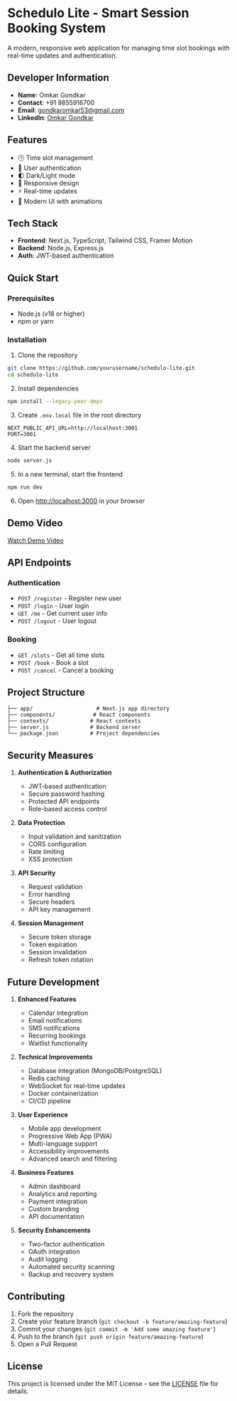 # Schedulo Lite - Smart Session Booking System

A modern, responsive web application for managing time slot bookings with real-time updates and authentication.

## Developer Information
- **Name**: Omkar Gondkar
- **Contact**: +91 8855916700
- **Email**: gondkaromkar53@gmail.com
- **LinkedIn**: [Omkar Gondkar](https://linkedin.com/in/og25)

## Features
- 🕒 Time slot management
- 🔐 User authentication
- 🌓 Dark/Light mode
- 📱 Responsive design
- ⚡ Real-time updates
- 🎨 Modern UI with animations

## Tech Stack
- **Frontend**: Next.js, TypeScript, Tailwind CSS, Framer Motion
- **Backend**: Node.js, Express.js
- **Auth**: JWT-based authentication

## Quick Start

### Prerequisites
- Node.js (v18 or higher)
- npm or yarn

### Installation

1. Clone the repository
```bash
git clone https://github.com/yourusername/schedulo-lite.git
cd schedulo-lite
```

2. Install dependencies
```bash
npm install --legacy-peer-deps
```

3. Create `.env.local` file in the root directory
```env
NEXT_PUBLIC_API_URL=http://localhost:3001
PORT=3001
```

4. Start the backend server
```bash
node server.js
```

5. In a new terminal, start the frontend
```bash
npm run dev
```

6. Open [http://localhost:3000](http://localhost:3000) in your browser

## Demo Video
[Watch Demo Video](https://example.com/demo-video.mp4)

## API Endpoints

### Authentication
- `POST /register` - Register new user
- `POST /login` - User login
- `GET /me` - Get current user info
- `POST /logout` - User logout

### Booking
- `GET /slots` - Get all time slots
- `POST /book` - Book a slot
- `POST /cancel` - Cancel a booking

## Project Structure
```
├── app/                    # Next.js app directory
├── components/            # React components
├── contexts/             # React contexts
├── server.js             # Backend server
└── package.json          # Project dependencies
```

## Security Measures
1. **Authentication & Authorization**
   - JWT-based authentication
   - Secure password hashing
   - Protected API endpoints
   - Role-based access control

2. **Data Protection**
   - Input validation and sanitization
   - CORS configuration
   - Rate limiting
   - XSS protection

3. **API Security**
   - Request validation
   - Error handling
   - Secure headers
   - API key management

4. **Session Management**
   - Secure token storage
   - Token expiration
   - Session invalidation
   - Refresh token rotation

## Future Development
1. **Enhanced Features**
   - Calendar integration
   - Email notifications
   - SMS notifications
   - Recurring bookings
   - Waitlist functionality

2. **Technical Improvements**
   - Database integration (MongoDB/PostgreSQL)
   - Redis caching
   - WebSocket for real-time updates
   - Docker containerization
   - CI/CD pipeline

3. **User Experience**
   - Mobile app development
   - Progressive Web App (PWA)
   - Multi-language support
   - Accessibility improvements
   - Advanced search and filtering

4. **Business Features**
   - Admin dashboard
   - Analytics and reporting
   - Payment integration
   - Custom branding
   - API documentation

5. **Security Enhancements**
   - Two-factor authentication
   - OAuth integration
   - Audit logging
   - Automated security scanning
   - Backup and recovery system

## Contributing
1. Fork the repository
2. Create your feature branch (`git checkout -b feature/amazing-feature`)
3. Commit your changes (`git commit -m 'Add some amazing feature'`)
4. Push to the branch (`git push origin feature/amazing-feature`)
5. Open a Pull Request

## License
This project is licensed under the MIT License - see the [LICENSE](LICENSE) file for details. 